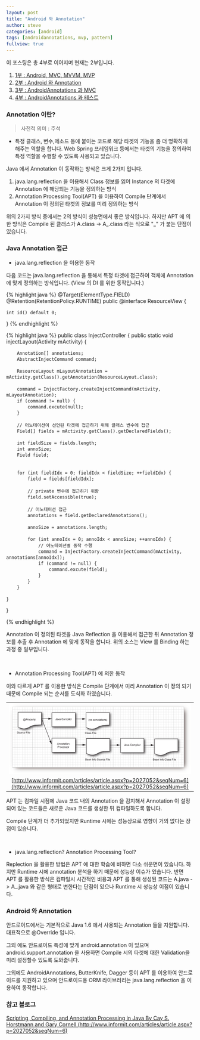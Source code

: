 ```yaml
---
layout: post
title: "Android 와 Annotation"
author: steve
categories: [android]
tags: [androidannotations, mvp, pattern]
fullview: true
---
```


이 포스팅은 총 4부로 이어지며 현재는 2부입니다.

1. [1부 : Android, MVC, MVVM, MVP](/android/2015/01/18/01.Android%20mvc%20mvvm%20mvp)
2. [2부 : Android 와 Annotation](/android/2015/01/18/02.android%20%E1%84%8B%E1%85%AA%20annotation)
3. [3부 : AndroidAnnotations 과 MVC](/android/2015/01/18/03.androidannotation%20%E1%84%80%E1%85%AA%20mvc)
4. [4부 : AndroidAnnotations 과 테스트](/android/2015/01/18/04.androidannotation%20%E1%84%80%E1%85%AA%20%E1%84%90%E1%85%A6%E1%84%89%E1%85%B3%E1%84%90%E1%85%B3)


### Annotation 이란?

> 사전적 의미 : 주석

* 특정 클래스, 변수,메소드 등에 붙이는 코드로 해당 타겟의 기능을 좀 더 명확하게 해주는 역할을 합니다. Web Spring 프레임워크 등에서는 타겟의 기능을 정의하여 특정 역할을 수행할 수 있도록 사용되고 있습니다.

Java 에서 Annotation 이 동작하는 방식은 크게 2가지 입니다.

1. java.lang.reflection 을 이용해서 Class 정보를 읽어 Instance 의 타겟에 Annotation 에 해당되는 기능을 정의하는 방식
2. Annotation Processing Tool(APT) 을 이용하여 Compile 단계에서 Annotation 이 정의된 타겟의 정보를 미리 정의하는 방식

위의 2가지 방식 중에서는 2의 방식이 성능면에서 좋은 방식입니다. 하지만 APT 에 의한 방식은 Compile 된 클래스가 A.class -> A\_.class 라는 식으로 "_" 가 붙는 단점이 있습니다.

### Java Annotation 접근


* java.lang.reflection 을 이용한 동작

다음 코드는 java.lang.reflection 을 통해서 특정 타겟에 접근하여 객체에 Annotation 에 맞게 정의하는 방식입니다.
(View 의 DI 를 위한 동작입니다.)

{% highlight java %}
@Target(ElementType.FIELD)
@Retention(RetentionPolicy.RUNTIME)
public @interface ResourceView {

    int id() default 0;

}
{% endhighlight %}

{% highlight java %}
public class InjectController {
    public static void injectLayout(Activity mActivity) {

        Annotation[] annotations;
        AbstractInjectCommand command;

        ResourceLayout mLayoutAnnotation = mActivity.getClass().getAnnotation(ResourceLayout.class);

        command = InjectFactory.createInjectCommand(mActivity, mLayoutAnnotation);
        if (command != null) {
            command.excute(null);
        }

        // 어노테이션이 선언된 타겟에 접근하기 위해 클래스 변수에 접근
        Field[] fields = mActivity.getClass().getDeclaredFields();

        int fieldSize = fields.length;
        int annoSize;
        Field field;


        for (int fieldIdx = 0; fieldIdx < fieldSize; ++fieldIdx) {
            field = fields[fieldIdx];

            // private 변수에 접근하기 위함
            field.setAccessible(true);

            // 어노테이션 접근
            annotations = field.getDeclaredAnnotations();

            annoSize = annotations.length;

            for (int annoIdx = 0; annoIdx < annoSize; ++annoIdx) {
                // 어노테이션별 동작 수행
                command = InjectFactory.createInjectCommand(mActivity, annotations[annoIdx]);
                if (command != null) {
                    command.excute(field);
                }
            }
        }

    }
}

{% endhighlight %}

Annotation 이 정의된 타겟을 Java Reflection 을 이용해서 접근한 뒤 Annotation 정보를 추출 후 Annotation 에 맞게 동작을 합니다.
위의 소스는 View 를 Binding 하는 과정 중 일부입니다.

<br />

* Annotation Processing Tool(APT) 에 의한 동작

이와 다르게 APT 를 이용한 방식은 Compile 단계에서 미리 Annotation 이 정의 되기 때문에
Compile 되는 순서를 도식화 하였습니다.

| |
|:-----:|
|![Summary Image](/assets/media/post_images/java-apt.jpg)|
|[http://www.informit.com/articles/article.aspx?p=2027052&seqNum=6](http://www.informit.com/articles/article.aspx?p=2027052&seqNum=6)|


APT 는 컴파일 시점에 Java 코드 내의 Annotation 을 감지해서 Annotation 이 설정되어 있는 코드들은 새로운 Java 코드를 생성한 뒤 컴파일하도록 합니다.

Compile 단계가 더 추가되었지만 Runtime 시에는 성능상으로 영향이 거의 없다는 장점이 있습니다.

<br />

* java.lang.reflection? Annotation Processing Tool?

Replection 을 활용한 방법은 APT 에 대한 학습에 비하면 다소 쉬운면이 있습니다. 하지만 Runtime 시에 annotation 분석을 하기 때문에 성능상 이슈가 있습니다. 반면 APT 를 활용한 방식은 컴파일시 시간적인 비용과 APT 를 통해 생성된 코드는 A.java -> A_.java 와 같은 형태로 변한다는 단점이 있으나 Runtime 시 성능상 이점이 있습니다.

### Android 와 Annotation

안드로이드에서는 기본적으로 Java 1.6 에서 사용되는 Annotation 들을 지원합니다.
대표적으로 @Override 입니다.

그외 에도 안드로이드 특성에 맞게 android.annotation 이 있으며
android.support.annotation 을 사용하면 Compile 시의 타겟에 대한 Validation을 미리 설정할수 있도록 도와줍니다.

그외에도 AndroidAnnotations, ButterKnife, Dagger 등이 APT 를 이용하여 안드로이드를 지원하고 있으며 안드로이드용 ORM 라이브러리는 java.lang.reflection 을 이용하여 동작합니다.

### 참고 블로그

[Scripting, Compiling, and Annotation Processing in Java By Cay S. Horstmann and Gary Cornell (http://www.informit.com/articles/article.aspx?p=2027052&seqNum=6)](http://www.informit.com/articles/article.aspx?p=2027052&seqNum=6)